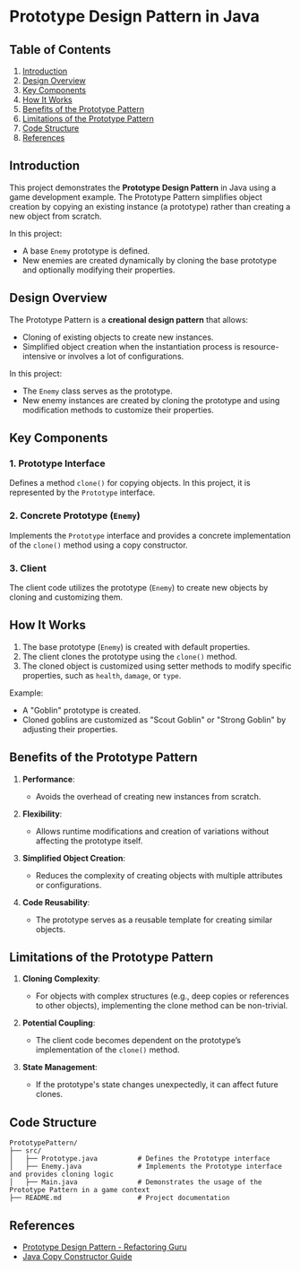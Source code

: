 # Prototype Design Pattern in Java

## Table of Contents
1. [Introduction](#introduction)
2. [Design Overview](#design-overview)
3. [Key Components](#key-components)
4. [How It Works](#how-it-works)
5. [Benefits of the Prototype Pattern](#benefits-of-the-prototype-pattern)
6. [Limitations of the Prototype Pattern](#limitations-of-the-prototype-pattern)
7. [Code Structure](#code-structure)
8. [References](#references)


## Introduction
This project demonstrates the **Prototype Design Pattern** in Java using a game development example. The Prototype Pattern simplifies object creation by copying an existing instance (a prototype) rather than creating a new object from scratch.

In this project:
- A base `Enemy` prototype is defined.
- New enemies are created dynamically by cloning the base prototype and optionally modifying their properties.


## Design Overview
The Prototype Pattern is a **creational design pattern** that allows:
- Cloning of existing objects to create new instances.
- Simplified object creation when the instantiation process is resource-intensive or involves a lot of configurations.

In this project:
- The `Enemy` class serves as the prototype.
- New enemy instances are created by cloning the prototype and using modification methods to customize their properties.


## Key Components
### 1. **Prototype Interface**
Defines a method `clone()` for copying objects. In this project, it is represented by the `Prototype` interface.

### 2. **Concrete Prototype (`Enemy`)**
Implements the `Prototype` interface and provides a concrete implementation of the `clone()` method using a copy constructor.

### 3. **Client**
The client code utilizes the prototype (`Enemy`) to create new objects by cloning and customizing them.


## How It Works
1. The base prototype (`Enemy`) is created with default properties.
2. The client clones the prototype using the `clone()` method.
3. The cloned object is customized using setter methods to modify specific properties, such as `health`, `damage`, or `type`.

Example:
- A "Goblin" prototype is created.
- Cloned goblins are customized as "Scout Goblin" or "Strong Goblin" by adjusting their properties.


## Benefits of the Prototype Pattern
1. **Performance**:
    - Avoids the overhead of creating new instances from scratch.

2. **Flexibility**:
    - Allows runtime modifications and creation of variations without affecting the prototype itself.

3. **Simplified Object Creation**:
    - Reduces the complexity of creating objects with multiple attributes or configurations.

4. **Code Reusability**:
    - The prototype serves as a reusable template for creating similar objects.


## Limitations of the Prototype Pattern
1. **Cloning Complexity**:
    - For objects with complex structures (e.g., deep copies or references to other objects), implementing the clone method can be non-trivial.

2. **Potential Coupling**:
    - The client code becomes dependent on the prototype’s implementation of the `clone()` method.

3. **State Management**:
    - If the prototype's state changes unexpectedly, it can affect future clones.


## Code Structure
```editorconfig
PrototypePattern/
├── src/
│   ├── Prototype.java          # Defines the Prototype interface
│   ├── Enemy.java              # Implements the Prototype interface and provides cloning logic
│   ├── Main.java               # Demonstrates the usage of the Prototype Pattern in a game context
├── README.md                   # Project documentation
```

## References
- [Prototype Design Pattern - Refactoring Guru](https://refactoring.guru/design-patterns/prototype)
- [Java Copy Constructor Guide](https://www.geeksforgeeks.org/copy-constructor-in-java/)
